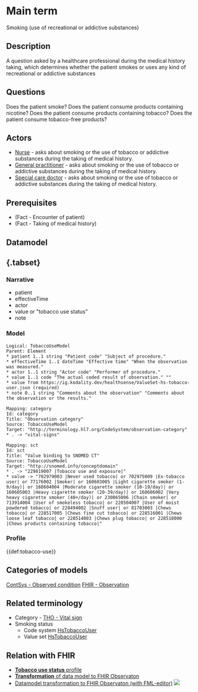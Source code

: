 # Main term
Smoking (use of recreational or addictive substances)

## Description
A question asked by a healthcare professional during the medical history taking, which determines whether the patient smokes or uses any kind of recreational or addictive substances

## Questions
Does the patient smoke? Does the patient consume products containing nicotine? Does the patient consume products containing tobacco? Does the patient consume tobacco-free products?

## Actors
- [Nurse](page:nurse) - asks about smoking or the use of tobacco or addictive substances during the taking of medical history.
- [General practitioner](page:general-practitioner) - asks about smoking or the use of tobacco or addictive substances during the taking of medical history.
- [Special care doctor](page:special-care-doctor) - asks about smoking or the use of tobacco or addictive substances during the taking of medical history.

## Prerequisites
- (Fact - Encounter of patient) 
- (Fact - Taking of medical history) 

## Datamodel
## {.tabset}
### Narrative
- patient
- effectiveTime
- actor
- value or "tobacco use status"
- note

### Model
```fsh
Logical: TobaccoUseModel
Parent: Element
* patient 1..1 string "Patient code" "Subject of procedure." 
* effectiveTime 1..1 dateTime "Effective time" "When the observation was measured." 
* actor 1..1 string "Actor code" "Performer of procedure." 
* value 1..1 code "The actual coded result of observation." "" 
* value from https://ig.kodality.dev/healthsense/ValueSet-hs-tobacco-user.json (required) 
* note 0..1 string "Comments about the observation" "Comments about the observation or the results."

Mapping: category 
Id: category 
Title: "Observation category" 
Source: TobaccoUseModel 
Target: "http://terminology.hl7.org/CodeSystem/observation-category" 
* . -> "vital-signs" 

Mapping: sct
Id: sct 
Title: "Value binding to SNOMED CT" 
Source: TobaccoUseModel 
Target: "http://snomed.info/conceptdomain" 
* . -> "229819007 |Tobacco use and exposure|" 
* value -> "702979003 |Never used tobacco| or 702975009 |Ex-tobacco user| or 77176002 |Smoker| or 160603005 |Light cigarette smoker (1-9/day)| or 160604004 |Moderate cigarette smoker (10-19/day)| or 160605003 |Heavy cigarette smoker (20-39/day)| or 160606002 |Very heavy cigarette smoker (40+/day)| or 230065006 |Chain smoker| or 713914004 |User of smokeless tobacco| or 228504007 |User of moist powdered tobacco| or 228494002 |Snuff user| or 81703003 |Chews tobacco| or 228517005 |Chews fine cut tobacco| or 228516001 |Chews loose leaf tobacco| or 228514003 |Chews plug tobacco| or 228518000 |Chews products containing tobacco|"
``` 

### Profile
{{def:tobacco-use}}


## Categories of models
[ContSys - Observed condition](cs:contsys)
[FHIR - Observation](http://hl7.org/fhir/observation.html)

## Related terminology
- Category - [THO - Vital sign](concept:observation-category|vital-signs)
- Smoking status
  - Code system [HsTobaccoUser](cs:hs-tobacco-user)
  - Value set [HsTobaccoUser](vs:hs-tobacco-user)

## Relation with FHIR
- [**Tobacco use status** profile](https://ig.kodality.dev/healthsense/StructureDefinition-hs-tobacco-use.html)
- [**Transformation** of data model to FHIR Observaton](/modeler/transformation-definitions/56/edit)
- [Datamodel transformation to FHIR Observaton (with FML-editor)](/modeler/transformation-definitions/86/edit)
![](files/52/tobacco-use-fml-transformation.png)


